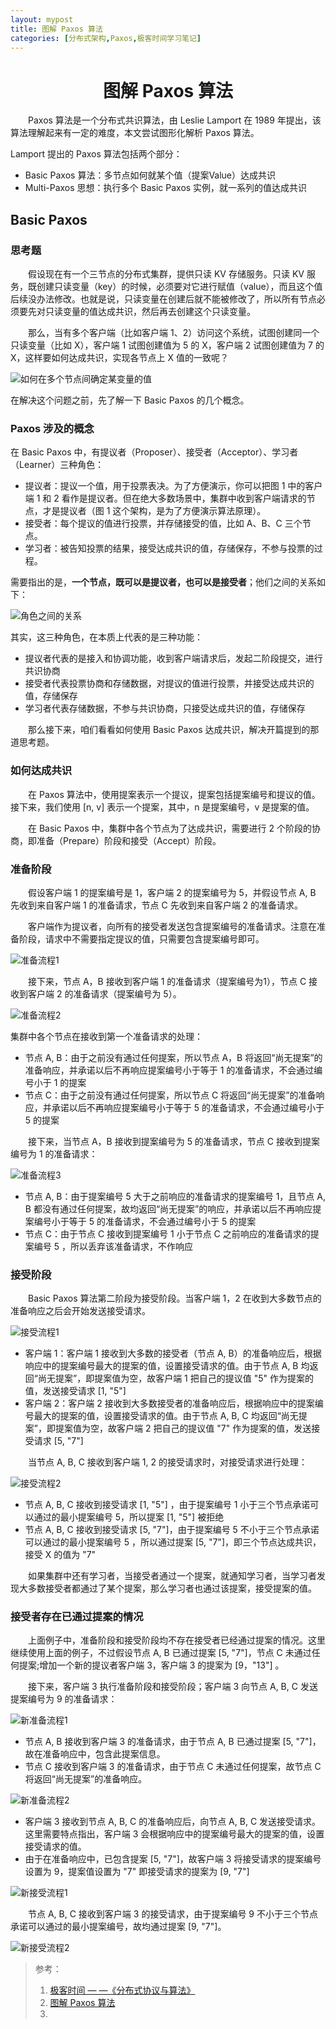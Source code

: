 ```yaml
---
layout: mypost
title: 图解 Paxos 算法
categories: [分布式架构,Paxos,极客时间学习笔记]
---
```

# <center>图解 Paxos 算法</center>
&emsp;&emsp;Paxos 算法是一个分布式共识算法，由 Leslie Lamport 在 1989 年提出，该算法理解起来有一定的难度，本文尝试图形化解析 Paxos 算法。

Lamport 提出的 Paxos 算法包括两个部分：
<ul>
    <li>Basic Paxos 算法：多节点如何就某个值（提案Value）达成共识</li>
    <li>Multi-Paxos 思想：执行多个 Basic Paxos 实例，就一系列的值达成共识</li>
</ul>

## Basic Paxos
### 思考题
&emsp;&emsp;假设现在有一个三节点的分布式集群，提供只读 KV 存储服务。只读 KV 服务，既创建只读变量（key）的时候，必须要对它进行赋值（value），而且这个值后续没办法修改。也就是说，只读变量在创建后就不能被修改了，所以所有节点必须要先对只读变量的值达成共识，然后再去创建这个只读变量。

&emsp;&emsp;那么，当有多个客户端（比如客户端 1、2）访问这个系统，试图创建同一个只读变量（比如 X），客户端 1 试图创建值为 5 的 X，客户端 2 试图创建值为 7 的 X，这样要如何达成共识，实现各节点上 X 值的一致呢？

![如何在多个节点间确定某变量的值](pho1.png "图1")

在解决这个问题之前，先了解一下 Basic Paxos 的几个概念。

### Paxos 涉及的概念

在 Basic Paxos 中，有提议者（Proposer）、接受者（Acceptor）、学习者（Learner）三种角色：
<ul>
    <li>提议者：提议一个值，用于投票表决。为了方便演示，你可以把图 1 中的客户端 1 和 2 看作是提议者。但在绝大多数场景中，集群中收到客户端请求的节点，才是提议者（图 1 这个架构，是为了方便演示算法原理）。</li>
    <li>接受者：每个提议的值进行投票，并存储接受的值，比如 A、B、C 三个节点。</li>
    <li>学习者：被告知投票的结果，接受达成共识的值，存储保存，不参与投票的过程。</li>
</ul>

需要指出的是，**一个节点，既可以是提议者，也可以是接受者**；他们之间的关系如下：

![角色之间的关系](pho2.png "图2")

其实，这三种角色，在本质上代表的是三种功能：

<ul>
    <li>提议者代表的是接入和协调功能，收到客户端请求后，发起二阶段提交，进行共识协商</li>
    <li>接受者代表投票协商和存储数据，对提议的值进行投票，并接受达成共识的值，存储保存</li>
    <li>学习者代表存储数据，不参与共识协商，只接受达成共识的值，存储保存</li>
</ul>

&emsp;&emsp;那么接下来，咱们看看如何使用 Basic Paxos 达成共识，解决开篇提到的那道思考题。

### 如何达成共识

&emsp;&emsp;在 Paxos 算法中，使用提案表示一个提议，提案包括提案编号和提议的值。接下来，我们使用 [n, v] 表示一个提案，其中，n 是提案编号，v 是提案的值。

&emsp;&emsp;在 Basic Paxos 中，集群中各个节点为了达成共识，需要进行 2 个阶段的协商，即准备（Prepare）阶段和接受（Accept）阶段。 

### 准备阶段

&emsp;&emsp;假设客户端 1 的提案编号是 1，客户端 2 的提案编号为 5，并假设节点 A, B 先收到来自客户端 1 的准备请求，节点 C 先收到来自客户端 2 的准备请求。

&emsp;&emsp;客户端作为提议者，向所有的接受者发送包含提案编号的准备请求。注意在准备阶段，请求中不需要指定提议的值，只需要包含提案编号即可。

![准备流程1](pho3.png "图3")

&emsp;&emsp;接下来，节点 A，B 接收到客户端 1 的准备请求（提案编号为1），节点 C 接收到客户端 2 的准备请求（提案编号为 5）。

![准备流程2](pho4.png "图4")

集群中各个节点在接收到第一个准备请求的处理：
<ul>
    <li>节点 A, B：由于之前没有通过任何提案，所以节点 A，B 将返回“尚无提案”的准备响应，并承诺以后不再响应提案编号小于等于 1 的准备请求，不会通过编号小于 1 的提案
    </li>
    <li>节点 C：由于之前没有通过任何提案，所以节点 C 将返回“尚无提案”的准备响应，并承诺以后不再响应提案编号小于等于 5 的准备请求，不会通过编号小于 5 的提案
    </li>
</ul>

&emsp;&emsp;接下来，当节点 A，B 接收到提案编号为 5 的准备请求，节点 C 接收到提案编号为 1 的准备请求：

![准备流程3](pho5.png "图5")

<ul>
    <li>节点 A, B：由于提案编号 5 大于之前响应的准备请求的提案编号 1，且节点 A, B 都没有通过任何提案，故均返回“尚无提案”的响应，并承诺以后不再响应提案编号小于等于 5 的准备请求，不会通过编号小于 5 的提案</li>
    <li>节点 C：由于节点 C 接收到提案编号 1 小于节点 C 之前响应的准备请求的提案编号 5 ，所以丢弃该准备请求，不作响应</li>
</ul>

### 接受阶段
&emsp;&emsp;Basic Paxos 算法第二阶段为接受阶段。当客户端 1，2 在收到大多数节点的准备响应之后会开始发送接受请求。

![接受流程1](pho6.png "图6")

<ul>
    <li>客户端 1：客户端 1 接收到大多数的接受者（节点 A, B）的准备响应后，根据响应中的提案编号最大的提案的值，设置接受请求的值。由于节点 A, B 均返回“尚无提案”，即提案值为空，故客户端 1 把自己的提议值 "5" 作为提案的值，发送接受请求 [1, "5"]</li>
    <li>客户端 2：客户端 2 接收到大多数接受者的准备响应后，根据响应中的提案编号最大的提案的值，设置接受请求的值。由于节点 A, B, C 均返回“尚无提案”，即提案值为空，故客户端 2 把自己的提议值 "7" 作为提案的值，发送接受请求 [5, "7"]</li>
</ul>

&emsp;&emsp;当节点 A, B, C 接收到客户端 1, 2 的接受请求时，对接受请求进行处理：

![接受流程2](pho7.png "图7")

<ul>
    <li>节点 A, B, C 接收到接受请求 [1, "5"] ，由于提案编号 1 小于三个节点承诺可以通过的最小提案编号 5，所以提案 [1, "5"] 被拒绝</li>
    <li>节点 A, B, C 接收到接受请求 [5, "7"]，由于提案编号 5 不小于三个节点承诺可以通过的最小提案编号 5 ，所以通过提案 [5, "7"]，即三个节点达成共识，接受 X 的值为 "7"</li>
</ul>

&emsp;&emsp;如果集群中还有学习者，当接受者通过一个提案，就通知学习者，当学习者发现大多数接受者都通过了某个提案，那么学习者也通过该提案，接受提案的值。

### 接受者存在已通过提案的情况

&emsp;&emsp;上面例子中，准备阶段和接受阶段均不存在接受者已经通过提案的情况。这里继续使用上面的例子，不过假设节点 A, B 已通过提案 [5, "7"]，节点 C 未通过任何提案;增加一个新的提议者客户端 3，客户端 3 的提案为 [9，"13"] 。

&emsp;&emsp;接下来，客户端 3 执行准备阶段和接受阶段；客户端 3 向节点 A, B, C 发送提案编号为 9 的准备请求：

![新准备流程1](pho8.png "图8")

<ul>
    <li>节点 A, B 接收到客户端 3 的准备请求，由于节点 A, B 已通过提案 [5, "7"]，故在准备响应中，包含此提案信息。</li>
    <li>节点 C 接收到客户端 3 的准备请求，由于节点 C 未通过任何提案，故节点 C 将返回“尚无提案”的准备响应。</li>
</ul>

![新准备流程2](pho9.png "图9")

<ul>
    <li>客户端 3 接收到节点 A, B, C 的准备响应后，向节点 A, B, C 发送接受请求。这里需要特点指出，客户端 3 会根据响应中的提案编号最大的提案的值，设置接受请求的值。</li>
    <li>由于在准备响应中，已包含提案 [5, "7"]，故客户端 3 将接受请求的提案编号设置为 9，提案值设置为 "7" 即接受请求的提案为 [9, "7"]</li>
</ul>

![新接受流程1](pho10.png "图10")

&emsp;&emsp;节点 A, B, C 接收到客户端 3 的接受请求，由于提案编号 9 不小于三个节点承诺可以通过的最小提案编号，故均通过提案 [9, "7"]。

![新接受流程2](pho11.png "图11")


>参考：
>1. <a href="https://time.geekbang.org/column/intro/279">极客时间 — —《分布式协议与算法》</a>
>2. <a href="https://leehao.me/%E5%9B%BE%E8%A7%A3-Paxos-%E7%AE%97%E6%B3%95/">图解 Paxos 算法</a>
>3. 

